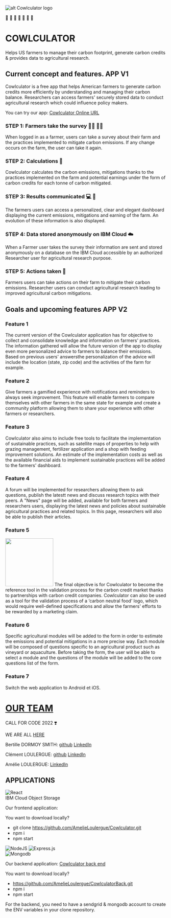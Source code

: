 ![alt Cowlculator logo](https://clous-storage-carbonb-cos-standard-26b.s3.eu-de.cloud-object-storage.appdomain.cloud/cowlculator.png)

:pig2: :cow2: :sheep: :bison: :seedling: :deciduous_tree: :corn:
# COWLCULATOR 
Helps US farmers to manage their carbon footprint, generate carbon credits & provides data to agricultural research.

## Current concept and features. APP V1

Cowlculator is a free app that helps American farmers to generate carbon credits more efficiently by understanding and managing their carbon balance. Researchers can access farmers' securely stored data to conduct agricultural research which could influence policy makers.

You can try our app: [Cowlculator Online URL](https://cowlculator.netlify.app/)

### **STEP 1**: Farmers take the survey :farmer: :woman_farmer:

When logged in as a farmer, users can take a survey about their farm and the practices implemented to mitigate carbon emissions. If any change occurs on the farm, the user can take it again.

### **STEP 2**: Calculations :abacus:

Cowlculator calculates the carbon emissions, mitigations thanks to the practices implemented on the farm and potential earnings under the form of carbon credits for each tonne of carbon mitigated.

### **STEP 3**: Results communicated :computer: :iphone:

The farmers users can access a personalized, clear and elegant dashboard displaying the current emissions, mitigations and earning of the farm. An evolution of these information is also displayed.

### **STEP 4**: Data stored anonymously on IBM Cloud :cloud:

When a Farmer user takes the survey their information are sent and stored anonymously on a database on the IBM Cloud accessible by an authorized Researcher user for agricultural research purpose.

### **STEP 5**: Actions taken :dart:

Farmers users can take actions on their farm to mitigate their carbon emissions. Researcher users can conduct agricultural research leading to improved agricultural carbon mitigations.

## Goals and upcoming features APP V2

### Feature 1
The current version of the Cowlculator application has for objective to collect and consolidate knowledge and information on farmers' practices. The information gathered will allow the future version of the app to display even more personalized advice to farmers to balance their emissions. Based on previous users' answersthe personalization of the advice will include the location (state, zip code) and the activities of the farm for example. 


### Feature 2 
Give farmers a gamified experience with notifications and reminders to always seek improvement. This feature will enable farmers to compare themselves with other farmers in the same state for example and create a community platform allowing them to share your experience with other farmers or researchers.


### Feature 3
Cowlculator also aims to include free tools to facilitate the implementation of sustainable practices, such as satellite maps of properties to help with grazing management, fertilizer application and a shop with feeding improvement solutions. An estimate of the implementation costs as well as the available financial aids to implement sustainable practices will be added to the farmers' dashboard.


### Feature 4
A forum will be implemented for researchers allowing them to ask questions, publish the latestt news and discuss research topics with their peers. A "News" page will be added, available for both farmers and researchers users, displaying the latest news and policies about sustainable agricultural practices and related topics. In this page, researchers will also be able to publish their articles. 



### Feature 5 
<img src="https://clous-storage-carbonb-cos-standard-26b.s3.eu-de.cloud-object-storage.appdomain.cloud/carbon_neutral_logo.png" width="150" alt=""/>
The final objective is for Cowlculator to become the reference tool in the validation process for the carbon credit market thanks to partnerships with carbon credit companies. Cowlculator can also be used as a tool for the validation process of a ‘carbon neutral food’ logo, which would require well-defined specifications and allow the farmers' efforts to be rewarded by a marketing claim.


### Feature 6
Specific agricultural modules will be added to the form in order to estimate the emissions and potential mitigations in a more precise way. Each module will be composed of questions specific to an agricultural product such as vineyard or aquaculture. Before taking the form, the user will be able to select a module and the questions of the module will be added to the core questions list of the form.


### Feature 7
Switch the web application to Android et iOS.


# [OUR TEAM](https://cowlculator.netlify.app/about)
CALL FOR CODE 2022 :heavy_heart_exclamation:

WE ARE ALL [HERE](https://cowlculator.netlify.app/about)

Bertille DORMOY SMITH: [github](https://github.com/bertillesmith) [LinkedIn](https://www.linkedin.com/in/bertille-smith-b815b6125/)

Clément LOULERGUE: [github](https://github.com/LoulergueC) [LinkedIn](https://www.linkedin.com/in/clément-loulergue-a125911ab/)

Amélie LOULERGUE: [LinkedIn](https://www.linkedin.com/in/amélie-loulergue-845a25148/)

## APPLICATIONS
![React](https://img.shields.io/badge/react-%2320232a.svg?style=for-the-badge&logo=react&logoColor=%2361DAFB)  
IBM Cloud Object Storage

Our frontend application: 

You want to download locally? 
- git clone https://github.com/AmelieLoulergue/Cowlculator.git
- npm i 
- npm start

![NodeJS](https://img.shields.io/badge/node.js-6DA55F?style=for-the-badge&logo=node.js&logoColor=white) ![Express.js](https://img.shields.io/badge/express.js-%23404d59.svg?style=for-the-badge&logo=express&logoColor=%2361DAFB)  
![Mongodb](https://img.shields.io/badge/MongoDB-4EA94B?style=for-the-badge&logo=mongodb&logoColor=white)

Our backend application: [Cowlculator back end](https://github.com/AmelieLoulergue/CowlculatorBack#readme)

You want to download locally? 
- https://github.com/AmelieLoulergue/CowlculatorBack.git
- npm i 
- npm start

For the backend, you need to have a sendgrid & mongodb account to create the ENV variables in your clone repository. 




